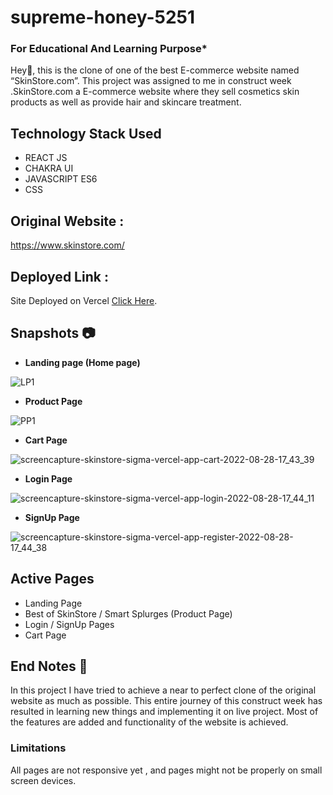 # supreme-honey-5251
### For Educational And Learning Purpose*

Hey👋, this is the clone of one of the best E-commerce website named “SkinStore.com”. This project was assigned to me in construct week .SkinStore.com a E-commerce website where they sell cosmetics skin products as well as provide hair and skincare treatment.

## Technology Stack Used
- REACT JS
- CHAKRA UI
- JAVASCRIPT ES6
- CSS

## Original Website : 
https://www.skinstore.com/


## Deployed Link :
Site Deployed on Vercel [Click Here](https://skinstore-sigma.vercel.app/).

## Snapshots 📷
- **Landing page (Home page)**


![LP1](https://user-images.githubusercontent.com/80781196/187074540-0019ee6d-7d12-4fd5-b5d9-9cc8338cf944.png)




- **Product Page**


![PP1](https://user-images.githubusercontent.com/80781196/187074547-4745e4e7-117e-4bf6-8326-3ad3ecca2e7f.png)




- **Cart Page**


![screencapture-skinstore-sigma-vercel-app-cart-2022-08-28-17_43_39](https://user-images.githubusercontent.com/80781196/187074572-3198bdae-8fea-4077-bc47-eff3466514f6.png)




- **Login Page**


![screencapture-skinstore-sigma-vercel-app-login-2022-08-28-17_44_11](https://user-images.githubusercontent.com/80781196/187075058-45565f39-176e-4710-9d8f-e8334da4c17a.png)




- **SignUp Page**


![screencapture-skinstore-sigma-vercel-app-register-2022-08-28-17_44_38](https://user-images.githubusercontent.com/80781196/187075077-959800d0-af71-4d28-ada4-09a990f7d8c4.png)


## Active Pages 
- Landing Page
- Best of SkinStore / Smart Splurges (Product Page)
- Login / SignUp Pages
- Cart Page


## End Notes 📑
In this project I have tried to achieve a near to perfect clone of the original website as much as possible. This entire journey of this construct week has resulted in learning new things and implementing it on live project. Most of the features are added and functionality of the website is achieved.

### Limitations
All pages are not responsive yet , and pages might not be properly on small screen devices.
